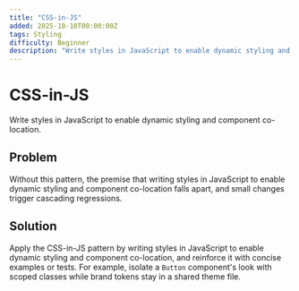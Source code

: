 ```yaml
---
title: "CSS-in-JS"
added: 2025-10-10T00:00:00Z
tags: Styling
difficulty: Beginner
description: "Write styles in JavaScript to enable dynamic styling and component co-location."
---
```

# CSS-in-JS

Write styles in JavaScript to enable dynamic styling and component co-location.

## Problem

Without this pattern, the premise that writing styles in JavaScript to enable dynamic styling and component co-location falls apart, and small changes trigger cascading regressions.

## Solution

Apply the CSS-in-JS pattern by writing styles in JavaScript to enable dynamic styling and component co-location, and reinforce it with concise examples or tests. For example, isolate a `Button` component's look with scoped classes while brand tokens stay in a shared theme file.
